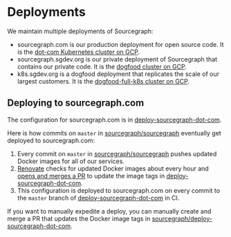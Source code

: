 # Deployments

We maintain multiple deployments of Sourcegraph:

- sourcegraph.com is our production deployment for open source code. It is the [dot-com Kubernetes cluster on GCP](https://console.cloud.google.com/kubernetes/clusters/details/us-central1-f/dot-com?project=sourcegraph-dev).
- sourcegraph.sgdev.org is our private deployment of Sourcegraph that contains our private code. It is the [dogfood cluster on GCP](https://console.cloud.google.com/kubernetes/clusters/details/us-central1-a/dogfood?project=sourcegraph-dev).
- k8s.sgdev.org is a dogfood deployment that replicates the scale of our largest customers. It is the [dogfood-full-k8s cluster on GCP](https://console.cloud.google.com/kubernetes/clusters/details/us-central1-a/dogfood-full-k8s?project=sourcegraph-dev).

## Deploying to sourcegraph.com

The configuration for sourcegraph.com is in [deploy-sourcegraph-dot-com](https://github.com/sourcegraph/deploy-sourcegraph-dot-com). 

Here is how commits on `master` in [sourcegraph/sourcegraph](https://github.com/sourcegraph/sourcegraph) eventually get deployed to sourcegraph.com:

1. Every commit on `master` in [sourcegraph/sourcegraph](https://github.com/sourcegraph/sourcegraph) pushes updated Docker images for all of our services.
1. [Renovate](https://app.renovatebot.com/dashboard#github/sourcegraph/deploy-sourcegraph-dot-com) checks for updated Docker images about every hour and [opens and merges a PR](https://github.com/sourcegraph/deploy-sourcegraph-dot-com/pulls?utf8=%E2%9C%93&q=is%3Apr+author%3Aapp%2Frenovate) to update the image tags in [deploy-sourcegraph-dot-com](https://github.com/sourcegraph/deploy-sourcegraph-dot-com).
1. This configuration is deployed to sourcegraph.com on every commit to the `master` branch of [deploy-sourcegraph-dot-com](https://github.com/sourcegraph/deploy-sourcegraph-dot-com) in CI.

If you want to manually expedite a deploy, you can manually create and merge a PR that updates the Docker image tags in [sourcegraph/deploy-sourcegraph-dot-com](https://github.com/sourcegraph/deploy-sourcegraph-dot-com).